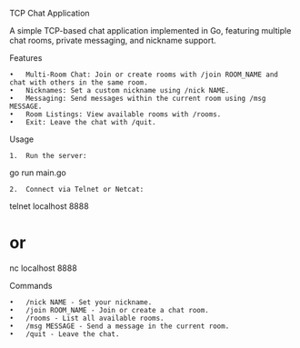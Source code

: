 TCP Chat Application

A simple TCP-based chat application implemented in Go, featuring multiple chat rooms, private messaging, and nickname support.

Features

	•	Multi-Room Chat: Join or create rooms with /join ROOM_NAME and chat with others in the same room.
	•	Nicknames: Set a custom nickname using /nick NAME.
	•	Messaging: Send messages within the current room using /msg MESSAGE.
	•	Room Listings: View available rooms with /rooms.
	•	Exit: Leave the chat with /quit.

Usage

	1.	Run the server:

go run main.go


	2.	Connect via Telnet or Netcat:

telnet localhost 8888
# or
nc localhost 8888



Commands

	•	/nick NAME - Set your nickname.
	•	/join ROOM_NAME - Join or create a chat room.
	•	/rooms - List all available rooms.
	•	/msg MESSAGE - Send a message in the current room.
	•	/quit - Leave the chat.